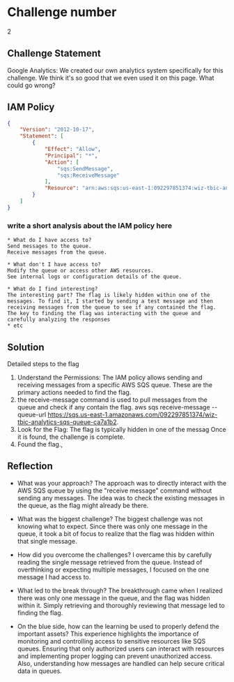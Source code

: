 # Challenge number 
2

## Challenge Statement
Google Analytics: We created our own analytics system specifically for this challenge. We think it's so good that we even used it on this page. What could go wrong?

## IAM Policy
```json
{
    "Version": "2012-10-17",
    "Statement": [
        {
            "Effect": "Allow",
            "Principal": "*",
            "Action": [
                "sqs:SendMessage",
                "sqs:ReceiveMessage"
            ],
            "Resource": "arn:aws:sqs:us-east-1:092297851374:wiz-tbic-analytics-sqs-queue-ca7a1b2"
        }
    ]
}
```
### write a short analysis about the IAM policy here
```
* What do I have access to?
Send messages to the queue.
Receive messages from the queue.

* What don't I have access to?
Modify the queue or access other AWS resources.
See internal logs or configuration details of the queue.

* What do I find interesting?
The interesting part? The flag is likely hidden within one of the messages. To find it, I started by sending a test message and then receiving messages from the queue to see if any contained the flag. The key to finding the flag was interacting with the queue and carefully analyzing the responses
* etc
```

## Solution
Detailed steps to the flag
1. Understand the Permissions: The IAM policy allows sending and receiving messages from a specific AWS SQS queue. These are the primary actions needed to find the flag.
2. the receive-message command is used to pull messages from the queue and check if any contain the flag. 
aws sqs receive-message --queue-url https://sqs.us-east-1.amazonaws.com/092297851374/wiz-tbic-analytics-sqs-queue-ca7a1b2.
3. Look for the Flag: The flag is typically hidden in one of the messag Once it is found, the challenge is complete.
4. Found the flag.,



## Reflection
* What was your approach?
The approach was to directly interact with the AWS SQS queue by using the "receive message" command without sending any messages. The idea was to check the existing messages in the queue, as the flag might already be there.

* What was the biggest challenge?
The biggest challenge was not knowing what to expect. Since there was only one message in the queue, it took a bit of focus to realize that the flag was hidden within that single message.

* How did you overcome the challenges?
I overcame this by carefully reading the single message retrieved from the queue. Instead of overthinking or expecting multiple messages, I focused on the one message I had access to.

* What led to the break through?
The breakthrough came when I realized there was only one message in the queue, and the flag was hidden within it. Simply retrieving and thoroughly reviewing that message led to finding the flag.

* On the blue side, how can the learning be used to properly defend the important assets? 
This experience highlights the importance of monitoring and controlling access to sensitive resources like SQS queues. Ensuring that only authorized users can interact with resources and implementing proper logging can prevent unauthorized access. Also, understanding how messages are handled can help secure critical data in queues.
